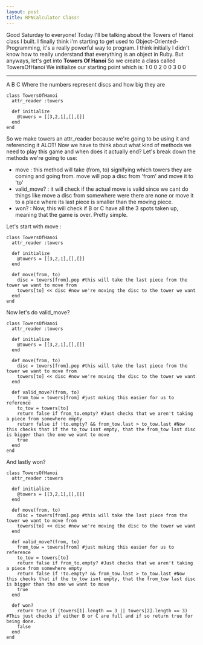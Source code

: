 ```yaml
---
layout: post
title: RPNCalculator Class!
---
```


Good Saturday to everyone! Today I'll be talking about the Towers of Hanoi class I built.
I finally think i'm starting to get used to Object-Oriented-Programming, it's a really powerful way to program.
I think initially I didn't know how to really understand that everything is an object in Ruby.
But anyways, let's get into
**Towers Of Hanoi**
So we create a class called TowersOfHanoi
We initialize our starting point which is:
1 0 0
2 0 0
3 0 0
- - -
A B C
Where the numbers represent discs and how big they are
~~~~
class TowersOfHanoi
  attr_reader :towers

  def initialize
    @towers = [[3,2,1],[],[]]
  end
end
~~~~

So we make towers an attr_reader because we're going to be using it and referencing it ALOT!
Now we have to think about what kind of methods we need to play this game and when does it actually end?
Let's break down the methods we're going to use:
* move : this method will take (from, to) signifying which towers they are coming and going from. move will pop a disc from 'from' and move it to 'to'
* valid_move? : it will check if the actual move is valid since we cant do things like move a disc from somewhere were there are none or move it to a place where its last piece is smaller than the moving piece.
* won? : Now, this will check if B or C have all the 3 spots taken up, meaning that the game is over. Pretty simple.

Let's start with move :
~~~~
class TowersOfHanoi
  attr_reader :towers

  def initialize
    @towers = [[3,2,1],[],[]]
  end

  def move(from, to)
    disc = towers[from].pop #this will take the last piece from the tower we want to move from
    towers[to] << disc #now we're moving the disc to the tower we want
  end
end
~~~~

Now let's do valid_move?
~~~~
class TowersOfHanoi
  attr_reader :towers

  def initialize
    @towers = [[3,2,1],[],[]]
  end

  def move(from, to)
    disc = towers[from].pop #this will take the last piece from the tower we want to move from
    towers[to] << disc #now we're moving the disc to the tower we want
  end

  def valid_move?(from, to)
    from_tow = towers[from] #just making this easier for us to reference
    to_tow = towers[to]
    return false if from_to.empty? #Just checks that we aren't taking a piece from somewhere empty
    return false if !to.empty? && from_tow.last > to_tow.last #Now this checks that if the to_tow isnt empty, that the from_tow last disc is bigger than the one we want to move
    true
  end
end
~~~~

And lastly won?

~~~~
class TowersOfHanoi
  attr_reader :towers

  def initialize
    @towers = [[3,2,1],[],[]]
  end

  def move(from, to)
    disc = towers[from].pop #this will take the last piece from the tower we want to move from
    towers[to] << disc #now we're moving the disc to the tower we want
  end

  def valid_move?(from, to)
    from_tow = towers[from] #just making this easier for us to reference
    to_tow = towers[to]
    return false if from_to.empty? #Just checks that we aren't taking a piece from somewhere empty
    return false if !to.empty? && from_tow.last > to_tow.last #Now this checks that if the to_tow isnt empty, that the from_tow last disc is bigger than the one we want to move
    true
  end

  def won?
    return true if (towers[1].length == 3 || towers[2].length == 3) #This just checks if either B or C are full and if so return true for being done.
    false
  end
end
~~~~

